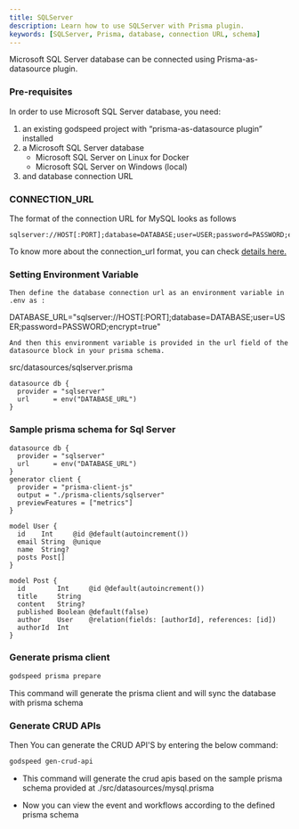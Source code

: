 ```yaml
---
title: SQLServer
description: Learn how to use SQLServer with Prisma plugin.
keywords: [SQLServer, Prisma, database, connection URL, schema]
---
```

Microsoft SQL Server database can be connected using Prisma-as-datasource plugin.

### Pre-requisites
In order to use Microsoft SQL Server database, you need:
 1.	an existing godspeed project with “prisma-as-datasource plugin” installed
 2.	a Microsoft SQL Server database
    - Microsoft SQL Server on Linux for Docker
    - Microsoft SQL Server on Windows (local)
 3.	and database connection URL

### CONNECTION_URL
The format of the connection URL for MySQL looks as follows 
```
sqlserver://HOST[:PORT];database=DATABASE;user=USER;password=PASSWORD;encrypt=true
```
To know more about the connection_url format, you can check [details here.](https://www.prisma.io/docs/orm/overview/databases/sql-server) 

### Setting Environment Variable
```
Then define the database connection url as an environment variable in .env as :
```
DATABASE_URL="sqlserver://HOST[:PORT];database=DATABASE;user=USER;password=PASSWORD;encrypt=true"
```
And then this environment variable is provided in the url field of the datasource block in your prisma schema.

```
src/datasources/sqlserver.prisma
```
datasource db {
  provider = "sqlserver"
  url      = env("DATABASE_URL") 
}
```
### Sample prisma schema for Sql Server

```
datasource db {
  provider = "sqlserver"
  url      = env("DATABASE_URL")
}
generator client {
  provider = "prisma-client-js"
  output = "./prisma-clients/sqlserver"
  previewFeatures = ["metrics"]
}

model User {
  id    Int     @id @default(autoincrement())
  email String  @unique
  name  String?
  posts Post[]
}

model Post {
  id        Int     @id @default(autoincrement())
  title     String
  content   String?
  published Boolean @default(false)
  author    User    @relation(fields: [authorId], references: [id])
  authorId  Int
}
```


### Generate prisma client

```bash
godspeed prisma prepare
```
This command will generate the prisma client and will sync the database with prisma schema

### Generate CRUD APIs
Then You can generate the CRUD API'S by entering the below command:
```bash
godspeed gen-crud-api
```
* This command will generate the crud apis based on the sample prisma schema provided at ./src/datasources/mysql.prisma

* Now you can view the event and workflows according to the defined prisma schema